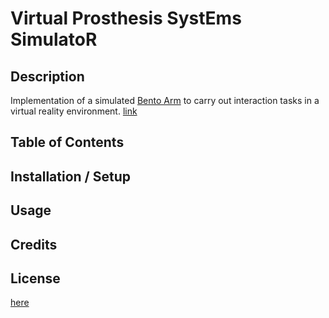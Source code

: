 # **V**irtual **P**rosthesis Syst**E**ms Simulato**R** 

## Description
Implementation of a simulated [Bento Arm](https://blincdev.ca/the-bento-arm/overview/) to carry 
out interaction tasks in a virtual reality environment. [link](#linkylink)

## Table of Contents 

## Installation / Setup 

## Usage 

## Credits 

## License 
[here](#linkylink)
